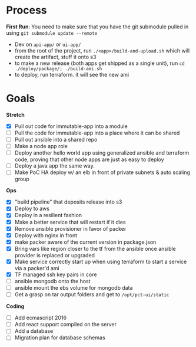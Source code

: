 # Process

**First Run**: You need to make sure that you have the git submodule pulled in using `git submodule update --remote`

- Dev on `api-app/` or `ui-app/`
- from the root of the project, run `./<app>/build-and-upload.sh` which will create the artifact, stuff it onto s3
- to make a new release (both apps get shipped as a single unit), run `cd ./deploy/package/; ./build-ami.sh`
- to deploy, run terraform. it will see the new ami

# Goals

**Stretch**

- [x] Pull out code for immutable-app into a module
- [ ] Pull the code for immutable-app into a place where it can be shared
- [ ] Pull out ansible into a shared repo
- [ ] Make a node app role
- [ ] Deploy another hello world app using generalized ansible and terraform code, proving that other node apps are just as easy to deploy
- [ ] Deploy a java app the same way.
- [ ] Make PoC HA deploy w/ an elb in front of private subnets & auto scaling group

**Ops**

- [x] "build pipeline" that deposits release into s3
- [x] Deploy to aws
- [x] Deploy in a resilient fashion
- [x] Make a better service that will restart if it dies
- [x] Remove ansible provisioner in favor of packer
- [x] Deploy with nginx in front
- [x] make packer aware of the current version in package.json
- [x] Bring vars like region closer to the tf from the ansible once ansible provider is replaced or upgraded
- [x] Make service correctly start up when using terraform to start a service via a packer'd ami
- [x] TF managed ssh key pairs in core
- [ ] ansible mongodb onto the host
- [ ] ansible mount the ebs volume for mongodb data
- [ ] Get a grasp on tar output folders and get to `/opt/pct-ui/static`

**Coding**

- [ ] Add ecmascript 2016
- [ ] Add react support compiled on the server
- [ ] Add a database
- [ ] Migration plan for database schemas
